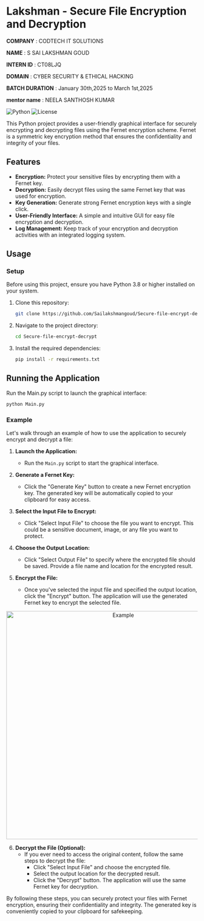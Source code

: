 # Lakshman - Secure File Encryption and Decryption 
**COMPANY** : CODTECH IT SOLUTIONS

**NAME** : S SAI LAKSHMAN GOUD

**INTERN ID** : CT08LJQ

**DOMAIN** : CYBER SECURITY & ETHICAL HACKING


**BATCH DURATION** : January 30th,2025 to March 1st,2025

**mentor name** : NEELA SANTHOSH KUMAR

![Python](https://img.shields.io/badge/Python-3.8%2B-blue)
![License](https://img.shields.io/badge/License-MIT-green)

This Python project provides a user-friendly graphical interface for securely encrypting and decrypting files using the Fernet encryption scheme. Fernet is a symmetric key encryption method that ensures the confidentiality and integrity of your files.

## Features

- **Encryption:** Protect your sensitive files by encrypting them with a Fernet key.
- **Decryption:** Easily decrypt files using the same Fernet key that was used for encryption.
- **Key Generation:** Generate strong Fernet encryption keys with a single click.
- **User-Friendly Interface:** A simple and intuitive GUI for easy file encryption and decryption.
- **Log Management:** Keep track of your encryption and decryption activities with an integrated logging system.

## Usage

### Setup

Before using this project, ensure you have Python 3.8 or higher installed on your system.

1. Clone this repository:

   ```bash
   git clone https://github.com/Sailakshmangoud/Secure-file-encrypt-decrypt/.git
    ```
2. Navigate to the project directory:

    ```bash
   cd Secure-file-encrypt-decrypt
    ```
3. Install the required dependencies:

   ```bash
   pip install -r requirements.txt
   ```
## Running the Application

Run the Main.py script to launch the graphical interface:

   ```bash
   python Main.py
   ```

### Example

Let's walk through an example of how to use the application to securely encrypt and decrypt a file:

1. **Launch the Application:**
   - Run the `Main.py` script to start the graphical interface.

2. **Generate a Fernet Key:**
   - Click the "Generate Key" button to create a new Fernet encryption key. The generated key will be automatically copied to your clipboard for easy access.

3. **Select the Input File to Encrypt:**
   - Click "Select Input File" to choose the file you want to encrypt. This could be a sensitive document, image, or any file you want to protect.

4. **Choose the Output Location:**
   - Click "Select Output File" to specify where the encrypted file should be saved. Provide a file name and location for the encrypted result.

5. **Encrypt the File:**
   - Once you've selected the input file and specified the output location, click the "Encrypt" button. The application will use the generated Fernet key to encrypt the selected file.

<div style="text-align:center">
       <img src="https://github.com/hasanfirnas/Secure-file-encrypt-decrypt/assets/63351774/f35e1fa4-7cd7-49c0-ad87-a08336c2c13d" width="600" alt="Example">
</div>

6. **Decrypt the File (Optional):**
   - If you ever need to access the original content, follow the same steps to decrypt the file:
     - Click "Select Input File" and choose the encrypted file.
     - Select the output location for the decrypted result.
     - Click the "Decrypt" button. The application will use the same Fernet key for decryption.

By following these steps, you can securely protect your files with Fernet encryption, ensuring their confidentiality and integrity. The generated key is conveniently copied to your clipboard for safekeeping.
